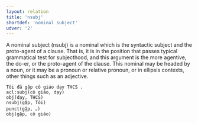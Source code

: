 ```yaml
---
layout: relation
title: 'nsubj'
shortdef: 'nominal subject'
udver: '2'
---
```


A nominal subject (nsubj) is a nominal which is the syntactic subject and the proto-agent of a clause. That is, it is in the position that passes typical grammatical test for subjecthood, and this argument is the more agentive, the do-er, or the proto-agent of the clause. 
This nominal may be headed by a noun, or it may be a pronoun or relative pronoun, or in ellipsis contexts, other things such as an adjective.

~~~ sdparse
Tôi đã gặp cô giáo dạy THCS .
acl:subj(cô giáo, dạy)
obj(dạy, THCS)
nsubj(gặp, Tôi)
punct(gặp, 。)
obj(gặp, cô giáo)
~~~

<!-- Interlanguage links updated Po 6. listopadu 2023, 21:43:08 CET -->
